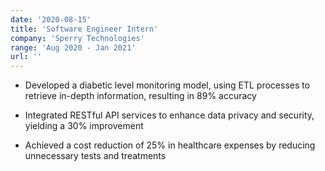 ```yaml
---
date: '2020-08-15'
title: 'Software Engineer Intern'
company: 'Sperry Technologies'
range: 'Aug 2020 - Jan 2021'
url: ''
---
```


- Developed a diabetic level monitoring model, using ETL processes to retrieve in-depth information, resulting in 89% accuracy

- Integrated RESTful API services to enhance data privacy and security, yielding a 30% improvement

- Achieved a cost reduction of 25% in healthcare expenses by reducing unnecessary tests and treatments
